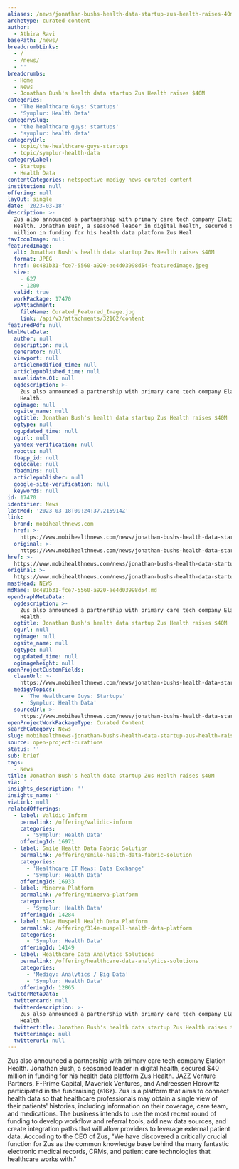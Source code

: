 ```yaml
---
aliases: /news/jonathan-bushs-health-data-startup-zus-health-raises-40m
archetype: curated-content
author:
  - Athira Ravi
basePath: /news/
breadcrumbLinks:
  - /
  - /news/
  - ''
breadcrumbs:
  - Home
  - News
  - Jonathan Bush's health data startup Zus Health raises $40M
categories:
  - 'The Healthcare Guys: Startups'
  - 'Symplur: Health Data'
categorySlug:
  - 'the healthcare guys: startups'
  - 'symplur: health data'
categoryUrl:
  - topic/the-healthcare-guys-startups
  - topic/symplur-health-data
categoryLabel:
  - Startups
  - Health Data
contentCategories: netspective-medigy-news-curated-content
institution: null
offering: null
layOut: single
date: '2023-03-18'
description: >-
  Zus also announced a partnership with primary care tech company Elation
  Health. Jonathan Bush, a seasoned leader in digital health, secured $40
  million in funding for his health data platform Zus Heal
favIconImage: null
featuredImage:
  alt: Jonathan Bush's health data startup Zus Health raises $40M
  format: JPEG
  href: 0c481b31-fce7-5560-a920-ae4d03998d54-featuredImage.jpeg
  size:
    - 627
    - 1200
  valid: true
  workPackage: 17470
  wpAttachment:
    fileName: Curated_Featured_Image.jpg
    link: /api/v3/attachments/32162/content
featuredPdf: null
htmlMetaData:
  author: null
  description: null
  generator: null
  viewport: null
  articlemodified_time: null
  articlepublished_time: null
  msvalidate.01: null
  ogdescription: >-
    Zus also announced a partnership with primary care tech company Elation
    Health.
  ogimage: null
  ogsite_name: null
  ogtitle: Jonathan Bush's health data startup Zus Health raises $40M
  ogtype: null
  ogupdated_time: null
  ogurl: null
  yandex-verification: null
  robots: null
  fbapp_id: null
  oglocale: null
  fbadmins: null
  articlepublisher: null
  google-site-verification: null
  keywords: null
id: 17470
identifier: News
lastMod: '2023-03-18T09:24:37.215914Z'
link:
  brand: mobihealthnews.com
  href: >-
    https://www.mobihealthnews.com/news/jonathan-bushs-health-data-startup-zus-health-raises-40m
  original: >-
    https://www.mobihealthnews.com/news/jonathan-bushs-health-data-startup-zus-health-raises-40m
href: >-
  https://www.mobihealthnews.com/news/jonathan-bushs-health-data-startup-zus-health-raises-40m
original: >-
  https://www.mobihealthnews.com/news/jonathan-bushs-health-data-startup-zus-health-raises-40m
mastHead: NEWS
mdName: 0c481b31-fce7-5560-a920-ae4d03998d54.md
openGraphMetaData:
  ogdescription: >-
    Zus also announced a partnership with primary care tech company Elation
    Health.
  ogtitle: Jonathan Bush's health data startup Zus Health raises $40M
  ogurl: null
  ogimage: null
  ogsite_name: null
  ogtype: null
  ogupdated_time: null
  ogimageheight: null
openProjectCustomFields:
  cleanUrl: >-
    https://www.mobihealthnews.com/news/jonathan-bushs-health-data-startup-zus-health-raises-40m
  medigyTopics:
    - 'The Healthcare Guys: Startups'
    - 'Symplur: Health Data'
  sourceUrl: >-
    https://www.mobihealthnews.com/news/jonathan-bushs-health-data-startup-zus-health-raises-40m
openProjectWorkPackageType: Curated Content
searchCategory: News
slug: mobihealthnews-jonathan-bushs-health-data-startup-zus-health-raises-40m
source: open-project-curations
status: ''
sub: brief
tags:
  - News
title: Jonathan Bush's health data startup Zus Health raises $40M
via: ' '
insights_description: ''
insights_name: ''
viaLink: null
relatedOfferings:
  - label: Validic Inform
    permalink: /offering/validic-inform
    categories:
      - 'Symplur: Health Data'
    offeringId: 16971
  - label: Smile Health Data Fabric Solution
    permalink: /offering/smile-health-data-fabric-solution
    categories:
      - 'Healthcare IT News: Data Exchange'
      - 'Symplur: Health Data'
    offeringId: 16933
  - label: Minerva Platform
    permalink: /offering/minerva-platform
    categories:
      - 'Symplur: Health Data'
    offeringId: 14284
  - label: 314e Muspell Health Data Platform
    permalink: /offering/314e-muspell-health-data-platform
    categories:
      - 'Symplur: Health Data'
    offeringId: 14149
  - label: Healthcare Data Analytics Solutions
    permalink: /offering/healthcare-data-analytics-solutions
    categories:
      - 'Medigy: Analytics / Big Data'
      - 'Symplur: Health Data'
    offeringId: 12865
twitterMetaData:
  twittercard: null
  twitterdescription: >-
    Zus also announced a partnership with primary care tech company Elation
    Health.
  twittertitle: Jonathan Bush's health data startup Zus Health raises $40M
  twitterimage: null
  twitterurl: null
---
```

<p>Zus also announced a partnership with primary care tech company Elation Health. Jonathan Bush, a seasoned leader in digital health, secured $40 million in funding for his health data platform Zus Health. JAZZ Venture Partners, F-Prime Capital, Maverick Ventures, and Andreessen Horowitz participated in the fundraising (a16z). Zus is a platform that aims to connect health data so that healthcare professionals may obtain a single view of their patients' histories, including information on their coverage, care team, and medications. The business intends to use the most recent round of funding to develop workflow and referral tools, add new data sources, and create integration paths that will allow providers to leverage external patient data. According to the CEO of Zus, "We have discovered a critically crucial function for Zus as the common knowledge base behind the many fantastic electronic medical records, CRMs, and patient care technologies that healthcare works with."</p>